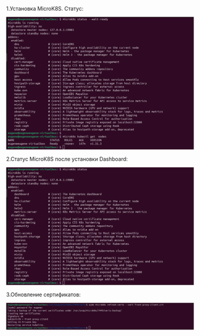 1.Установка MicroK8S. Статус:


![alt text](1.png)

2.Статус MicroK8S после установки Dashboard:


![alt text](2.png)


3.Обновление сертификатов:


![alt text](4.png)